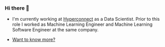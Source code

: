 ### Hi there 👋

- I'm currently working at [Hyperconnect](https://hyperconnect.com/ko/) as a Data Scientist. Prior to this role I worked as Machine Learning Engineer and Machine Learning Software Engineer at the same company.

<!--
- Some writings:
  - [Low Power Image Recognition Challenge 2018](https://hyperconnect.github.io/2018/06/26/lpirc-2018.html)
  - [Tips for building fast portrait segmentation network with TensorFlow Lite](https://hyperconnect.github.io/2018/07/06/tips-for-building-fast-portrait-segmentation-network-with-tensorflow-lite.html)
-->

- [Want to know more?](https://arrg0m.github.io/)

